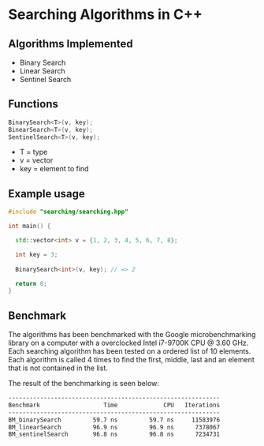 # Searching Algorithms in C++
## Algorithms Implemented
- Binary Search
- Linear Search
- Sentinel Search

## Functions
```cpp
BinarySearch<T>(v, key);
BinearSearch<T>(v, key);
SentinelSearch<T>(v, key);
```
- T = type 
- v = vector 
- key = element to find

## Example usage
```cpp
#include "searching/searching.hpp"

int main() {

  std::vector<int> v = {1, 2, 3, 4, 5, 6, 7, 8};

  int key = 3;
  
  BinarySearch<int>(v, key); // => 2

  return 0;
}
```

## Benchmark
The algorithms has been benchmarked with the Google microbenchmarking library on a computer with a overclocked Intel i7-9700K CPU @ 3.60 GHz. Each searching algorithm has been tested on a ordered list of 10 elements. Each algorithm is called 4 times to find the first, middle, last and an element that is not contained in the list.

The result of the benchmarking is seen below:
```bash
------------------------------------------------------------
Benchmark                  Time             CPU   Iterations
------------------------------------------------------------
BM_binarySearch         59.7 ns         59.7 ns     11583976
BM_linearSearch         96.9 ns         96.9 ns      7378067
BM_sentinelSearch       96.8 ns         96.8 ns      7234731
```
